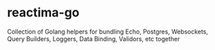 # reactima-go
Collection of Golang helpers for bundling Echo, Postgres, Websockets, Query Builders, Loggers, Data Binding, Validors, etc together
